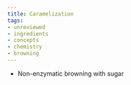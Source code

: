 ```yaml
---
title: Caramelization
tags:
- unreviewed
- ingredients
- concepts
- chemistry
- browning
---
```

* Non-enzymatic browning with sugar